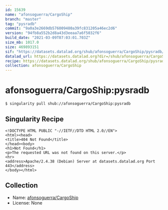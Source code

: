 ```yaml
---
id: 15639
name: "afonsoguerra/CargoShip"
branch: "master"
tag: "pysradb"
commit: "9a0a3e2669db576009480a39fc831205a46ec2d6"
version: "94fb8a552b2d8a43d3eeaa7a6f5032f6"
build_date: "2021-03-09T07:03:01.703Z"
size_mb: 1017.0
size: 469893151
sif: "https://datasets.datalad.org/shub/afonsoguerra/CargoShip/pysradb/2021-03-09-9a0a3e26-94fb8a55/94fb8a552b2d8a43d3eeaa7a6f5032f6.sif"
datalad_url: https://datasets.datalad.org?dir=/shub/afonsoguerra/CargoShip/pysradb/2021-03-09-9a0a3e26-94fb8a55/
recipe: https://datasets.datalad.org/shub/afonsoguerra/CargoShip/pysradb/2021-03-09-9a0a3e26-94fb8a55/Singularity
collection: afonsoguerra/CargoShip
---
```


# afonsoguerra/CargoShip:pysradb

```bash
$ singularity pull shub://afonsoguerra/CargoShip:pysradb
```

## Singularity Recipe

```singularity
<!DOCTYPE HTML PUBLIC "-//IETF//DTD HTML 2.0//EN">
<html><head>
<title>404 Not Found</title>
</head><body>
<h1>Not Found</h1>
<p>The requested URL was not found on this server.</p>
<hr>
<address>Apache/2.4.38 (Debian) Server at datasets.datalad.org Port 443</address>
</body></html>
```

## Collection

 - Name: [afonsoguerra/CargoShip](https://github.com/afonsoguerra/CargoShip)
 - License: None

